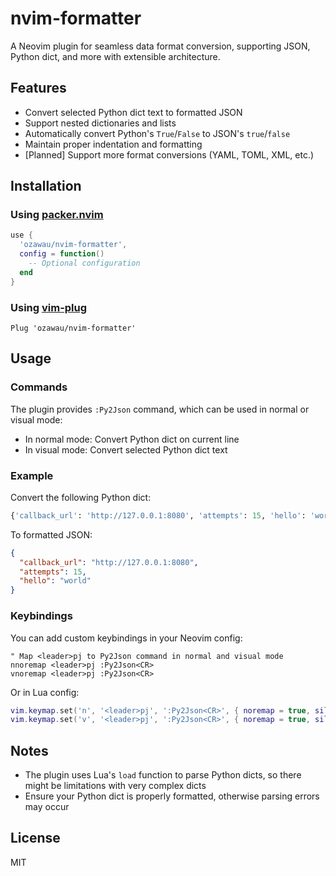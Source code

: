 # nvim-formatter

A Neovim plugin for seamless data format conversion, supporting JSON, Python dict, and more with extensible architecture.

## Features

- Convert selected Python dict text to formatted JSON
- Support nested dictionaries and lists
- Automatically convert Python's `True`/`False` to JSON's `true`/`false`
- Maintain proper indentation and formatting
- [Planned] Support more format conversions (YAML, TOML, XML, etc.)

## Installation

### Using [packer.nvim](https://github.com/wbthomason/packer.nvim)

```lua
use {
  'ozawau/nvim-formatter',
  config = function()
    -- Optional configuration
  end
}
```

### Using [vim-plug](https://github.com/junegunn/vim-plug)

```vim
Plug 'ozawau/nvim-formatter'
```

## Usage

### Commands

The plugin provides `:Py2Json` command, which can be used in normal or visual mode:

- In normal mode: Convert Python dict on current line
- In visual mode: Convert selected Python dict text

### Example

Convert the following Python dict:

```python
{'callback_url': 'http://127.0.0.1:8080', 'attempts': 15, 'hello': 'world'}
```

To formatted JSON:

```json
{
  "callback_url": "http://127.0.0.1:8080",
  "attempts": 15,
  "hello": "world"
}
```

### Keybindings

You can add custom keybindings in your Neovim config:

```vim
" Map <leader>pj to Py2Json command in normal and visual mode
nnoremap <leader>pj :Py2Json<CR>
vnoremap <leader>pj :Py2Json<CR>
```

Or in Lua config:

```lua
vim.keymap.set('n', '<leader>pj', ':Py2Json<CR>', { noremap = true, silent = true })
vim.keymap.set('v', '<leader>pj', ':Py2Json<CR>', { noremap = true, silent = true })
```

## Notes

- The plugin uses Lua's `load` function to parse Python dicts, so there might be limitations with very complex dicts
- Ensure your Python dict is properly formatted, otherwise parsing errors may occur

## License

MIT